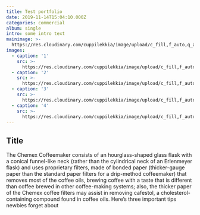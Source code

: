 ```yaml
---
title: Test portfolio
date: 2019-11-14T15:04:10.000Z
categories: commercial
album: single
intro: some intro text
mainimage: >-
  https://res.cloudinary.com/cuppilekkia/image/upload/c_fill,f_auto,q_auto,w_500/v1580563945/portfolio/lost%20in%20dreams/IMG_9813_gszgxs.jpg
images:
  - caption: '1'
    src: >-
      https://res.cloudinary.com/cuppilekkia/image/upload/c_fill,f_auto,q_auto,w_500/v1580563953/portfolio/lost%20in%20dreams/IMG_9982_pmpxy0.jpg
  - caption: '2'
    src: >-
      https://res.cloudinary.com/cuppilekkia/image/upload/c_fill,f_auto,q_auto,w_500/v1580563949/portfolio/lost%20in%20dreams/IMG_9733_uhwcij.jpg
  - caption: '3'
    src: >-
      https://res.cloudinary.com/cuppilekkia/image/upload/c_fill,f_auto,q_auto,w_500/v1580563948/portfolio/lost%20in%20dreams/IMG_9972_ovj66r.jpg
  - caption: '4'
    src: >-
      https://res.cloudinary.com/cuppilekkia/image/upload/c_fill,f_auto,q_auto,w_500/v1580563946/portfolio/lost%20in%20dreams/IMG_9906_skv88c.jpg
---
```

## Title

The Chemex Coffeemaker consists of an hourglass-shaped glass flask with a conical funnel-like neck (rather than the cylindrical neck of an Erlenmeyer flask) and uses proprietary filters, made of bonded paper (thicker-gauge paper than the standard paper filters for a drip-method coffeemaker) that removes most of the coffee oils, brewing coffee with a taste that is different than coffee brewed in other coffee-making systems; also, the thicker paper of the Chemex coffee filters may assist in removing cafestol, a cholesterol-containing compound found in coffee oils. Here’s three important tips newbies forget about
